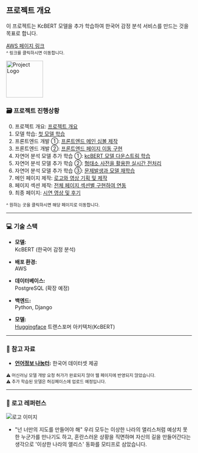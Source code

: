 ## 프로젝트 개요

이 프로젝트는 KcBERT 모델을 추가 학습하여 한국어 감정 분석 서비스를 만드는 것을 목표로 합니다.<br>


[AWS 페이지 링크](http://43.203.3.154/) <br>
<sub>^ 링크를 클릭하시면 이동합니다.</sub>

<img src="https://github.com/miay221/better_than_now/blob/main/logo_front_black.png" alt="Project Logo" width="100">

### 🗃️ 프로젝트 진행상황

0. 프로젝트 개요: [프로젝트 개요](https://blog.naver.com/about_myself_/223632909091)
1. 모델 학습: [첫 모델 학습](https://blog.naver.com/about_myself_/223647070278)
2. 프론트엔드 개발 ①: [프론트엔드 메인 심볼 제작](https://blog.naver.com/about_myself_/223651007855)
3. 프론트엔드 개발 ②: [프론트엔드 페이지 이동 구현](https://blog.naver.com/about_myself_/223651007855)
4. 자연어 분석 모델 추가 학습 ①: [kcBERT 모델 다운스트림 학습](https://blog.naver.com/about_myself_/223652741069)
5. 자연어 분석 모델 추가 학습 ②: [형태소 사전을 활용한 실시간 전처리](https://blog.naver.com/about_myself_/223665091950)
6. 자연어 분석 모델 추가 학습 ③: [문제발생과 모델 재학습](https://blog.naver.com/about_myself_/223666291812)
7. 메인 페이지 제작: [로고와 영상 기획 및 제작](https://blog.naver.com/about_myself_/223667478320)
8. 페이지 섹션 제작: [전체 페이지 섹션별 구현하여 연동](https://blog.naver.com/about_myself_/223669763330)
9. 최종 페이지: [시연 영상 및 후기](https://blog.naver.com/about_myself_/223673868429)


<sub>^ 원하는 곳을 클릭하시면 해당 페이지로 이동합니다. </sub>

---

### 💻 기술 스택

- **모델:**  
  KcBERT (한국어 감정 분석)  

- **배포 환경:**  
  AWS  

- **데이터베이스:**  
  PostgreSQL (확장 예정)  

- **백엔드:**  
  Python, Django  

- **모델:**  
  [Huggingface](https://huggingface.co/) 트랜스포머 아키텍처(KcBERT)  


---

### 📂 참고 자료
- **[언어정보 나눔터](https://kli.korean.go.kr/):** 한국어 데이터셋 제공

<sub>⚠️ 머신러닝 모델 개방 요청 허가가 완료되지 않아 웹 페이지에 반영되지 않았습니다.</sub><br>
<sub>⚠️ 추가 학습된 모델은 허깅페이스에 업로드 예정입니다.</sub>

---

### 🌼 로고 레퍼런스
![로고 이미지](https://i.namu.wiki/i/hEYunNdeW8zyAo5ggxy9YWqNdLyZ9IHZTv6a702vQZqQcNePrq7er-1Ev4sQRUqtKBjweLFvXiYGWIbviwn3OjnrMBnqI9Aa4rXzj-ngflKWFbrnEtQ41WrO0OgaGAeKWOiepH75w9DHLdPtejhALQ.webp)
- "넌 너만의 지도를 만들어야 해" 우리 모두는 이상한 나라의 앨리스처럼 예상치 못한 누군가를 만나기도 하고, 혼란스러운 상황을 직면하며 자신의 길을 만들어간다는 생각으로 '이상한 나라의 앨리스' 동화를 모티프로 삼았습니다. 



